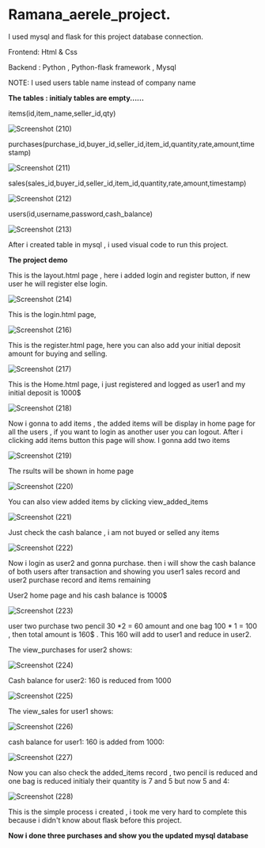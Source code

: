 # Ramana_aerele_project.

I used mysql and flask for this project database connection.

Frontend: Html & Css

Backend : Python , Python-flask framework , Mysql

NOTE: I used users table name instead of company name

**The tables : initialy tables are empty......**

items(id,item_name,seller_id,qty)

![Screenshot (210)](https://github.com/ramanahacker007/Ramana_aerele/assets/81798536/728fd8d4-0e16-4b45-912a-16b0154e70f1)

purchases(purchase_id,buyer_id,seller_id,item_id,quantity,rate,amount,timestamp)

![Screenshot (211)](https://github.com/ramanahacker007/Ramana_aerele/assets/81798536/12ed2b15-b3f8-453d-a2d5-2dec672f01f8)

sales(sales_id,buyer_id,seller_id,item_id,quantity,rate,amount,timestamp)

![Screenshot (212)](https://github.com/ramanahacker007/Ramana_aerele/assets/81798536/7205aaf3-e385-429d-b69c-5b2ecd45ef32)

users(id,username,password,cash_balance)

![Screenshot (213)](https://github.com/ramanahacker007/Ramana_aerele/assets/81798536/05d271b7-539f-4e66-b7e8-8fc77a90f565)

After i created table in mysql , i used visual code to run this project.

**The project demo**

This is the layout.html page , here i added login and register button, if new user he will register else login.

![Screenshot (214)](https://github.com/ramanahacker007/Ramana_aerele/assets/81798536/67b8905c-bb2b-4a3d-83b3-d4c8cc0388c6)

This is the login.html page, 

![Screenshot (216)](https://github.com/ramanahacker007/Ramana_aerele/assets/81798536/4c015bb9-3a8c-4df1-9504-e7d88eaa5876)

This is the register.html page, here you can also add your initial deposit amount for buying and selling.

![Screenshot (217)](https://github.com/ramanahacker007/Ramana_aerele/assets/81798536/5731bc1b-fe80-4c66-b6dc-968e8424c6df)

This is the Home.html page, i just registered and logged as user1 and my initial deposit is 1000$

![Screenshot (218)](https://github.com/ramanahacker007/Ramana_aerele/assets/81798536/981ad6e4-cacf-4a58-a6db-cd859f8c2472)

Now i gonna to add items , the added items will be display in home page for all the users , if you want to login as another user you can logout. After i clicking add items button this page will show. I gonna add two items

![Screenshot (219)](https://github.com/ramanahacker007/Ramana_aerele/assets/81798536/c86b7df1-5e4e-447a-88e9-11ac4bd6a081)

The rsults will be shown in home page

![Screenshot (220)](https://github.com/ramanahacker007/Ramana_aerele/assets/81798536/8841f7c1-2e64-4844-9de1-c59f041e85b9)

You can also view added items by clicking view_added_items

![Screenshot (221)](https://github.com/ramanahacker007/Ramana_aerele/assets/81798536/5b1bfedd-9f06-4c1d-90fe-a9911888e1b5)

Just check the cash balance , i am not buyed or selled any items 

![Screenshot (222)](https://github.com/ramanahacker007/Ramana_aerele/assets/81798536/e5f9ce8d-1cc9-472f-a300-a2ced638c2f6)

Now i login as user2 and gonna purchase. then i will show the cash balance of both users after transaction and showing you user1 sales record and user2 purchase record and items remaining

User2 home page and his cash balance is 1000$

![Screenshot (223)](https://github.com/ramanahacker007/Ramana_aerele/assets/81798536/acfd5716-173f-4aee-8a2e-baee5087e2e4)

user two purchase two pencil 30 *2 = 60 amount and one bag 100 * 1 = 100 , then total amount is 160$ . This 160 will add to user1 and reduce in user2.

The view_purchases for user2 shows:

![Screenshot (224)](https://github.com/ramanahacker007/Ramana_aerele/assets/81798536/0b80b08f-d878-425c-8d11-9922c2b0124f)

Cash balance for user2: 160 is reduced from 1000

![Screenshot (225)](https://github.com/ramanahacker007/Ramana_aerele/assets/81798536/c2ba07b0-033b-413f-bc39-fd4ed6bc7762)

The view_sales for user1 shows:

![Screenshot (226)](https://github.com/ramanahacker007/Ramana_aerele/assets/81798536/9a3a9e31-d4cf-4866-815f-09c266f36513)

cash balance for user1: 160 is added from 1000:

![Screenshot (227)](https://github.com/ramanahacker007/Ramana_aerele/assets/81798536/53cb3b87-b6df-4de8-a68f-5facd74bfbe7)

Now you can also check the added_items record , two pencil is reduced and one bag is reduced initialy their quantity is 7 and 5 but now 5 and 4:

![Screenshot (228)](https://github.com/ramanahacker007/Ramana_aerele/assets/81798536/aecfb4fa-f05a-483c-b8eb-458d08592c49)

This is the simple process i created , i took me very hard to complete this because i didn't know about flask before this project.

**Now i done three purchases and show you the updated mysql database**











